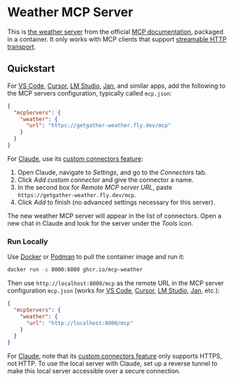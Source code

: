 # Weather MCP Server

This is [the weather server](https://modelcontextprotocol.io/quickstart/server) from the official [MCP documentation](https://modelcontextprotocol.io/docs/), packaged in a container. It only works with MCP clients that support [streamable HTTP transport](https://modelcontextprotocol.io/docs/learn/architecture#transport-layer).

## Quickstart

For [VS Code](https://code.visualstudio.com/docs/copilot/customization/mcp-servers), [Cursor](https://docs.cursor.com/en/context/mcp), [LM Studio](https://lmstudio.ai/docs/app/plugins/mcp), [Jan](https://docs.jan.ai/jan/mcp/), and similar apps, add the following to the MCP servers configuration, typically called `mcp.json`:

```json
{
  "mcpServers": {
    "weather": {
      "url": "https://getgather-weather.fly.dev/mcp"
    }
  }
}
```

For [Claude](https://claude.ai/), use its [custom connectors feature](https://support.anthropic.com/en/articles/11175166-getting-started-with-custom-connectors-using-remote-mcp):

1. Open Claude, navigate to _Settings_, and go to the _Connectors_ tab.
2. Click _Add custom connector_ and give the connector a name.
3. In the second box for _Remote MCP server URL_, paste `https://getgather-weather.fly.dev/mcp`.
4. Click _Add_ to finish (no advanced settings necessary for this server).

The new weather MCP server will appear in the list of connectors. Open a new chat in Claude and look for the server under the _Tools_ icon.

### Run Locally

Use [Docker](https://docker.com) or [Podman](https://podman.io) to pull the container image and run it:

```bash
docker run -p 8000:8000 ghcr.io/mcp-weather
```

Then use `http://localhost:8000/mcp` as the remote URL in the MCP server configuration `mcp.json` (works for [VS Code](https://code.visualstudio.com/docs/copilot/customization/mcp-servers), [Cursor](https://docs.cursor.com/en/context/mcp), [LM Studio](https://lmstudio.ai/docs/app/plugins/mcp), [Jan](https://docs.jan.ai/jan/mcp/), etc.):

```json
{
  "mcpServers": {
    "weather": {
      "url": "http://localhost:8000/mcp"
    }
  }
}
```

For [Claude](https://claude.ai/), note that its [custom connectors feature](https://support.anthropic.com/en/articles/11175166-getting-started-with-custom-connectors-using-remote-mcp) only supports HTTPS, not HTTP. To use the local server with Claude, set up a reverse tunnel to make this local server accessible over a secure connection.
